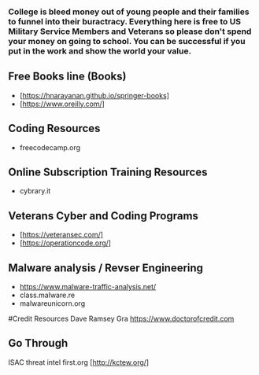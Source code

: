 ### College is bleed money out of young people and their families to funnel into their buractracy. Everything here is free to US Military Service Members and Veterans so please don't spend your money on going to school. You can be successful if you put in the work and show the world your value.

## Free Books line (Books)
* [https://hnarayanan.github.io/springer-books]
*  [https://www.oreilly.com/]

## Coding Resources
* freecodecamp.org

## Online Subscription Training Resources
* cybrary.it

## Veterans Cyber and Coding Programs
*  [https://veteransec.com/]
*  [https://operationcode.org/]

## Malware analysis / Revser Engineering
*  https://www.malware-traffic-analysis.net/
* class.malware.re
* malwareunicorn.org

#Credit Resources
Dave Ramsey
Gra
https://www.doctorofcredit.com


## Go Through 



 
ISAC threat intel
first.org
 [http://kctew.org/]
